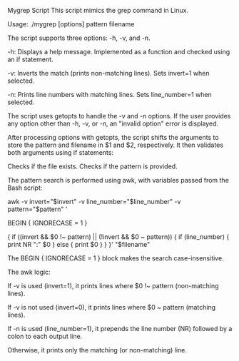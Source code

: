 Mygrep Script
This script mimics the grep command in Linux.

Usage: ./mygrep [options] pattern filename

The script supports three options: -h, -v, and -n.

-h: Displays a help message. Implemented as a function and checked using an if statement.

-v: Inverts the match (prints non-matching lines). Sets invert=1 when selected.

-n: Prints line numbers with matching lines. Sets line_number=1 when selected.

The script uses getopts to handle the -v and -n options. 
If the user provides any option other than -h, -v, or -n, an "invalid option" error is displayed.

After processing options with getopts, the script shifts the arguments to store the pattern and filename in $1 and $2, respectively. It then validates both arguments using if statements:

Checks if the file exists.
Checks if the pattern is provided.


The pattern search is performed using awk, with variables passed from the Bash script:

awk -v invert="$invert" -v line_number="$line_number" -v pattern="$pattern" '

BEGIN { IGNORECASE = 1 }

{
    if ((invert && $0 !~ pattern) || (!invert && $0 ~ pattern)) {
        if (line_number) {
            print NR ":" $0
        } else {
            print $0
        }
    }
}' "$filename"

The BEGIN { IGNORECASE = 1 } block makes the search case-insensitive.

The awk logic:

If -v is used (invert=1), it prints lines where $0 !~ pattern (non-matching lines).

If -v is not used (invert=0), it prints lines where $0 ~ pattern (matching lines).

If -n is used (line_number=1), it prepends the line number (NR) followed by a colon to each output line.

Otherwise, it prints only the matching (or non-matching) line.


